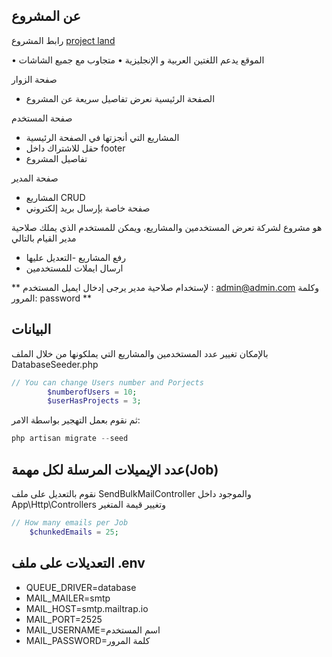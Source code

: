 ## عن المشروع 
رابط المشروع 
[project land](https://still-falls-68309.herokuapp.com/)

•   الموقع يدعم اللغتين العربية و الإنجليزية
•   متجاوب مع جميع الشاشات

صفحة الزوار
-    الصفحة الرئيسية نعرض تفاصيل سريعة عن المشروع

صفحة المستخدم
-   المشاريع التي أنجزتها في الصفحة الرئيسية
-   حقل للاشتراك داخل  footer   
-   تفاصيل المشروع  

صفحة المدير
-   المشاريع CRUD
-   صفحة خاصة بإرسال بريد إلكتروني

هو مشروع لشركة تعرض المستخدمين والمشاريع، ويمكن للمستخدم الذي يملك صلاحية مدير القيام بالتالي
- رفع المشاريع
-التعديل عليها
- ارسال ايملات للمستخدمين

** لإستخدام صلاحية مدير يرجى إدخال ايميل المستخدم : admin@admin.com
وكلمة المرور: password  **

## البيانات

بالإمكان تغيير عدد المستخدمين والمشاريع التي يملكونها من خلال الملف DatabaseSeeder.php

```php
// You can change Users number and Porjects 
        $numberofUsers = 10;
        $userHasProjects = 3;
```

ثم نقوم بعمل التهجير بواسطة الامر:
```php
php artisan migrate --seed
```

## عدد الإيميلات المرسلة لكل مهمة(Job)  
نقوم بالتعديل على ملف SendBulkMailController والموجود داخل App\Http\Controllers وتغيير قيمة المتغير 
```php
// How many emails per Job
    $chunkedEmails = 25;
```
## التعديلات على ملف .env

- QUEUE_DRIVER=database
- MAIL_MAILER=smtp
- MAIL_HOST=smtp.mailtrap.io
- MAIL_PORT=2525
- MAIL_USERNAME=اسم المستخدم 
- MAIL_PASSWORD=كلمة المرور



